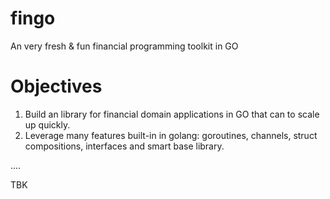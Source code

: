 # fingo
An very fresh & fun financial programming toolkit in GO

# Objectives

1. Build an library for financial domain applications in GO that can to scale up quickly.
2. Leverage many features built-in in golang: goroutines, channels, struct compositions, interfaces and smart base library.

....

TBK


